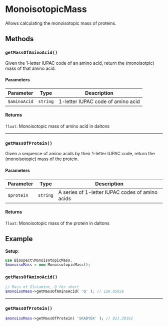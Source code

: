 # MonoisotopicMass
Allows calculating the monoisotopic mass of proteins.

## Methods
### `getMassOfAminoAcid()`
Given the 1-letter IUPAC code of an amino acid, return the (monoisotpic) mass of that amino acid.
#### Parameters
| Parameter    | Type     | Description                       |
|--------------|----------|-----------------------------------|
| `$aminoAcid` | `string` | 1-letter IUPAC code of amino acid |
#### Returns
`float`: Monoisotopic mass of amino acid in daltons

----
### `getMassOfProtein()`
Given a sequence of amino acids by their 1-letter IUPAC code, return the (monoisotopic) mass of the protein.
#### Parameters
| Parameter  | Type     | Description                                     |
|------------|----------|-------------------------------------------------|
| `$protein` | `string` | A series of 1-letter IUPAC codes of amino acids |
#### Returns
`float`: Monoisotopic mass of the protein in daltons


## Example
**Setup**:
```php
use Biospect\MonoisotopicMass;
$monoisoMass = new MonoisotopicMass();
```

### `getMassOfAminoAcid()`
```php
// Mass of Glutamine, Q for short
$monoisoMass->getMassOfAminoAcid( 'Q' ); // 128.05858
```

----
### `getMassOfProtein()`
```php
$monoisoMass->getMassOfProtein( 'SKADYEK' ); // 821.39192
```
